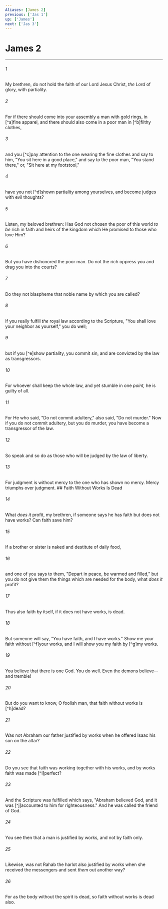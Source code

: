 ```yaml
---
Aliases: [James 2]
previous: ['Jas 1']
up: ['James']
next: ['Jas 3']
---
```

# James 2

***


###### 1 
My brethren, do not hold the faith of our Lord Jesus Christ, _the Lord_ of glory, with partiality. 

###### 2 
For if there should come into your assembly a man with gold rings, in [^a]fine apparel, and there should also come in a poor man in [^b]filthy clothes, 

###### 3 
and you [^c]pay attention to the one wearing the fine clothes and say to him, "You sit here in a good place," and say to the poor man, "You stand there," or, "Sit here at my footstool," 

###### 4 
have you not [^d]shown partiality among yourselves, and become judges with evil thoughts? 

###### 5 
Listen, my beloved brethren: Has God not chosen the poor of this world _to be_ rich in faith and heirs of the kingdom which He promised to those who love Him? 

###### 6 
But you have dishonored the poor man. Do not the rich oppress you and drag you into the courts? 

###### 7 
Do they not blaspheme that noble name by which you are called? 

###### 8 
If you really fulfill _the_ royal law according to the Scripture, "You shall love your neighbor as yourself," you do well; 

###### 9 
but if you [^e]show partiality, you commit sin, and are convicted by the law as transgressors. 

###### 10 
For whoever shall keep the whole law, and yet stumble in one _point,_ he is guilty of all. 

###### 11 
For He who said, "Do not commit adultery," also said, "Do not murder." Now if you do not commit adultery, but you do murder, you have become a transgressor of the law. 

###### 12 
So speak and so do as those who will be judged by the law of liberty. 

###### 13 
For judgment is without mercy to the one who has shown no mercy. Mercy triumphs over judgment. ## Faith Without Works Is Dead 

###### 14 
What _does it_ profit, my brethren, if someone says he has faith but does not have works? Can faith save him? 

###### 15 
If a brother or sister is naked and destitute of daily food, 

###### 16 
and one of you says to them, "Depart in peace, be warmed and filled," but you do not give them the things which are needed for the body, what _does it_ profit? 

###### 17 
Thus also faith by itself, if it does not have works, is dead. 

###### 18 
But someone will say, "You have faith, and I have works." Show me your faith without [^f]your works, and I will show you my faith by [^g]my works. 

###### 19 
You believe that there is one God. You do well. Even the demons believe--and tremble! 

###### 20 
But do you want to know, O foolish man, that faith without works is [^h]dead? 

###### 21 
Was not Abraham our father justified by works when he offered Isaac his son on the altar? 

###### 22 
Do you see that faith was working together with his works, and by works faith was made [^i]perfect? 

###### 23 
And the Scripture was fulfilled which says, "Abraham believed God, and it was [^j]accounted to him for righteousness." And he was called the friend of God. 

###### 24 
You see then that a man is justified by works, and not by faith only. 

###### 25 
Likewise, was not Rahab the harlot also justified by works when she received the messengers and sent _them_ out another way? 

###### 26 
For as the body without the spirit is dead, so faith without works is dead also.
